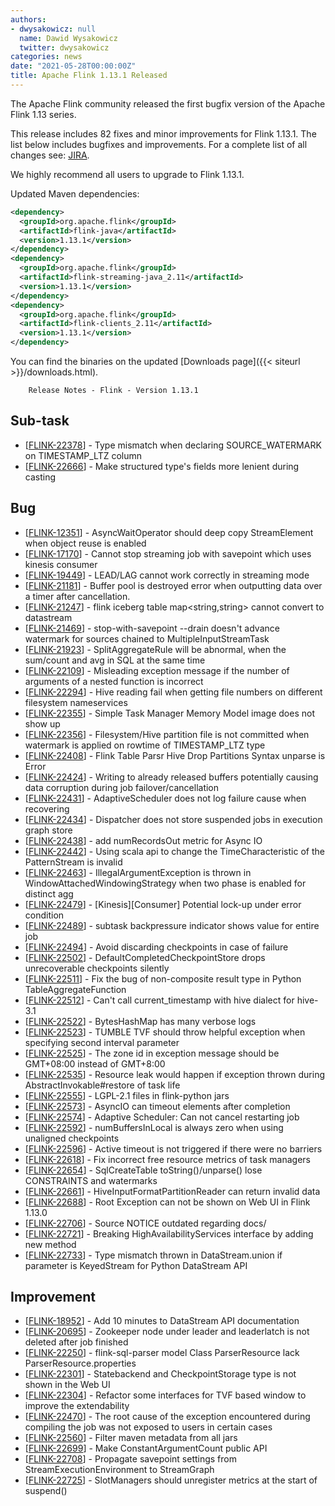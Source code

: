 ```yaml
---
authors:
- dwysakowicz: null
  name: Dawid Wysakowicz
  twitter: dwysakowicz
categories: news
date: "2021-05-28T00:00:00Z"
title: Apache Flink 1.13.1 Released
---
```


The Apache Flink community released the first bugfix version of the Apache Flink 1.13 series.

This release includes 82 fixes and minor improvements for Flink 1.13.1. The list below includes bugfixes and improvements. For a complete list of all changes see:
[JIRA](https://issues.apache.org/jira/secure/ReleaseNote.jspa?projectId=12315522&version=12350058).

We highly recommend all users to upgrade to Flink 1.13.1.

Updated Maven dependencies:

```xml
<dependency>
  <groupId>org.apache.flink</groupId>
  <artifactId>flink-java</artifactId>
  <version>1.13.1</version>
</dependency>
<dependency>
  <groupId>org.apache.flink</groupId>
  <artifactId>flink-streaming-java_2.11</artifactId>
  <version>1.13.1</version>
</dependency>
<dependency>
  <groupId>org.apache.flink</groupId>
  <artifactId>flink-clients_2.11</artifactId>
  <version>1.13.1</version>
</dependency>
```

You can find the binaries on the updated [Downloads page]({{< siteurl >}}/downloads.html).



        Release Notes - Flink - Version 1.13.1

<h2>        Sub-task
</h2>
<ul>
<li>[<a href='https://issues.apache.org/jira/browse/FLINK-22378'>FLINK-22378</a>] -         Type mismatch when declaring SOURCE_WATERMARK on TIMESTAMP_LTZ column
</li>
<li>[<a href='https://issues.apache.org/jira/browse/FLINK-22666'>FLINK-22666</a>] -         Make structured type&#39;s fields more lenient during casting
</li>
</ul>

<h2>        Bug
</h2>
<ul>
<li>[<a href='https://issues.apache.org/jira/browse/FLINK-12351'>FLINK-12351</a>] -         AsyncWaitOperator should deep copy StreamElement when object reuse is enabled
</li>
<li>[<a href='https://issues.apache.org/jira/browse/FLINK-17170'>FLINK-17170</a>] -         Cannot stop streaming job with savepoint which uses kinesis consumer
</li>
<li>[<a href='https://issues.apache.org/jira/browse/FLINK-19449'>FLINK-19449</a>] -         LEAD/LAG cannot work correctly in streaming mode
</li>
<li>[<a href='https://issues.apache.org/jira/browse/FLINK-21181'>FLINK-21181</a>] -         Buffer pool is destroyed error when outputting data over a timer after cancellation.
</li>
<li>[<a href='https://issues.apache.org/jira/browse/FLINK-21247'>FLINK-21247</a>] -         flink iceberg table map&lt;string,string&gt; cannot convert to datastream
</li>
<li>[<a href='https://issues.apache.org/jira/browse/FLINK-21469'>FLINK-21469</a>] -         stop-with-savepoint --drain doesn&#39;t advance watermark for sources chained to MultipleInputStreamTask
</li>
<li>[<a href='https://issues.apache.org/jira/browse/FLINK-21923'>FLINK-21923</a>] -         SplitAggregateRule will be abnormal, when the sum/count and avg in SQL at the same time
</li>
<li>[<a href='https://issues.apache.org/jira/browse/FLINK-22109'>FLINK-22109</a>] -         Misleading exception message if the number of arguments of a nested function is incorrect
</li>
<li>[<a href='https://issues.apache.org/jira/browse/FLINK-22294'>FLINK-22294</a>] -         Hive reading fail when getting file numbers on different filesystem nameservices
</li>
<li>[<a href='https://issues.apache.org/jira/browse/FLINK-22355'>FLINK-22355</a>] -         Simple Task Manager Memory Model image does not show up
</li>
<li>[<a href='https://issues.apache.org/jira/browse/FLINK-22356'>FLINK-22356</a>] -         Filesystem/Hive partition file is not committed when watermark is applied on rowtime of TIMESTAMP_LTZ type
</li>
<li>[<a href='https://issues.apache.org/jira/browse/FLINK-22408'>FLINK-22408</a>] -         Flink Table Parsr Hive Drop Partitions Syntax unparse is Error
</li>
<li>[<a href='https://issues.apache.org/jira/browse/FLINK-22424'>FLINK-22424</a>] -         Writing to already released buffers potentially causing data corruption during job failover/cancellation
</li>
<li>[<a href='https://issues.apache.org/jira/browse/FLINK-22431'>FLINK-22431</a>] -         AdaptiveScheduler does not log failure cause when recovering
</li>
<li>[<a href='https://issues.apache.org/jira/browse/FLINK-22434'>FLINK-22434</a>] -         Dispatcher does not store suspended jobs in execution graph store
</li>
<li>[<a href='https://issues.apache.org/jira/browse/FLINK-22438'>FLINK-22438</a>] -         add numRecordsOut metric for Async IO
</li>
<li>[<a href='https://issues.apache.org/jira/browse/FLINK-22442'>FLINK-22442</a>] -         Using scala api to change the TimeCharacteristic of the PatternStream is invalid
</li>
<li>[<a href='https://issues.apache.org/jira/browse/FLINK-22463'>FLINK-22463</a>] -         IllegalArgumentException is thrown in WindowAttachedWindowingStrategy when two phase is enabled for distinct agg
</li>
<li>[<a href='https://issues.apache.org/jira/browse/FLINK-22479'>FLINK-22479</a>] -         [Kinesis][Consumer] Potential lock-up under error condition
</li>
<li>[<a href='https://issues.apache.org/jira/browse/FLINK-22489'>FLINK-22489</a>] -         subtask backpressure indicator shows value for entire job
</li>
<li>[<a href='https://issues.apache.org/jira/browse/FLINK-22494'>FLINK-22494</a>] -         Avoid discarding checkpoints in case of failure
</li>
<li>[<a href='https://issues.apache.org/jira/browse/FLINK-22502'>FLINK-22502</a>] -         DefaultCompletedCheckpointStore drops unrecoverable checkpoints silently
</li>
<li>[<a href='https://issues.apache.org/jira/browse/FLINK-22511'>FLINK-22511</a>] -         Fix the bug of non-composite result type in Python TableAggregateFunction
</li>
<li>[<a href='https://issues.apache.org/jira/browse/FLINK-22512'>FLINK-22512</a>] -         Can&#39;t call current_timestamp with hive dialect for hive-3.1
</li>
<li>[<a href='https://issues.apache.org/jira/browse/FLINK-22522'>FLINK-22522</a>] -         BytesHashMap has many verbose logs
</li>
<li>[<a href='https://issues.apache.org/jira/browse/FLINK-22523'>FLINK-22523</a>] -         TUMBLE TVF should throw helpful exception when specifying second interval parameter
</li>
<li>[<a href='https://issues.apache.org/jira/browse/FLINK-22525'>FLINK-22525</a>] -         The zone id in exception message should be GMT+08:00 instead of GMT+8:00
</li>
<li>[<a href='https://issues.apache.org/jira/browse/FLINK-22535'>FLINK-22535</a>] -         Resource leak would happen if exception thrown during AbstractInvokable#restore of task life
</li>
<li>[<a href='https://issues.apache.org/jira/browse/FLINK-22555'>FLINK-22555</a>] -         LGPL-2.1 files in flink-python jars
</li>
<li>[<a href='https://issues.apache.org/jira/browse/FLINK-22573'>FLINK-22573</a>] -         AsyncIO can timeout elements after completion
</li>
<li>[<a href='https://issues.apache.org/jira/browse/FLINK-22574'>FLINK-22574</a>] -         Adaptive Scheduler: Can not cancel restarting job
</li>
<li>[<a href='https://issues.apache.org/jira/browse/FLINK-22592'>FLINK-22592</a>] -         numBuffersInLocal is always zero when using unaligned checkpoints
</li>
<li>[<a href='https://issues.apache.org/jira/browse/FLINK-22596'>FLINK-22596</a>] -         Active timeout is not triggered if there were no barriers
</li>
<li>[<a href='https://issues.apache.org/jira/browse/FLINK-22618'>FLINK-22618</a>] -         Fix incorrect free resource metrics of task managers
</li>
<li>[<a href='https://issues.apache.org/jira/browse/FLINK-22654'>FLINK-22654</a>] -         SqlCreateTable  toString()/unparse() lose CONSTRAINTS  and watermarks
</li>
<li>[<a href='https://issues.apache.org/jira/browse/FLINK-22661'>FLINK-22661</a>] -         HiveInputFormatPartitionReader can return invalid data
</li>
<li>[<a href='https://issues.apache.org/jira/browse/FLINK-22688'>FLINK-22688</a>] -         Root Exception can not be shown on Web UI in Flink 1.13.0
</li>
<li>[<a href='https://issues.apache.org/jira/browse/FLINK-22706'>FLINK-22706</a>] -         Source NOTICE outdated regarding docs/
</li>
<li>[<a href='https://issues.apache.org/jira/browse/FLINK-22721'>FLINK-22721</a>] -         Breaking HighAvailabilityServices interface by adding new method
</li>
<li>[<a href='https://issues.apache.org/jira/browse/FLINK-22733'>FLINK-22733</a>] -         Type mismatch thrown in DataStream.union if parameter is KeyedStream for Python DataStream API
</li>
</ul>

<h2>        Improvement
</h2>
<ul>
<li>[<a href='https://issues.apache.org/jira/browse/FLINK-18952'>FLINK-18952</a>] -         Add 10 minutes to DataStream API documentation
</li>
<li>[<a href='https://issues.apache.org/jira/browse/FLINK-20695'>FLINK-20695</a>] -         Zookeeper node under leader and leaderlatch is not deleted after job finished
</li>
<li>[<a href='https://issues.apache.org/jira/browse/FLINK-22250'>FLINK-22250</a>] -         flink-sql-parser model Class ParserResource lack ParserResource.properties
</li>
<li>[<a href='https://issues.apache.org/jira/browse/FLINK-22301'>FLINK-22301</a>] -         Statebackend and CheckpointStorage type is not shown in the Web UI
</li>
<li>[<a href='https://issues.apache.org/jira/browse/FLINK-22304'>FLINK-22304</a>] -         Refactor some interfaces for TVF based window to improve the extendability
</li>
<li>[<a href='https://issues.apache.org/jira/browse/FLINK-22470'>FLINK-22470</a>] -         The root cause of the exception encountered during compiling the job was not exposed to users in certain cases
</li>
<li>[<a href='https://issues.apache.org/jira/browse/FLINK-22560'>FLINK-22560</a>] -         Filter maven metadata from all jars
</li>
<li>[<a href='https://issues.apache.org/jira/browse/FLINK-22699'>FLINK-22699</a>] -         Make ConstantArgumentCount public API
</li>
<li>[<a href='https://issues.apache.org/jira/browse/FLINK-22708'>FLINK-22708</a>] -         Propagate savepoint settings from StreamExecutionEnvironment to StreamGraph
</li>
<li>[<a href='https://issues.apache.org/jira/browse/FLINK-22725'>FLINK-22725</a>] -         SlotManagers should unregister metrics at the start of suspend()
</li>
</ul>